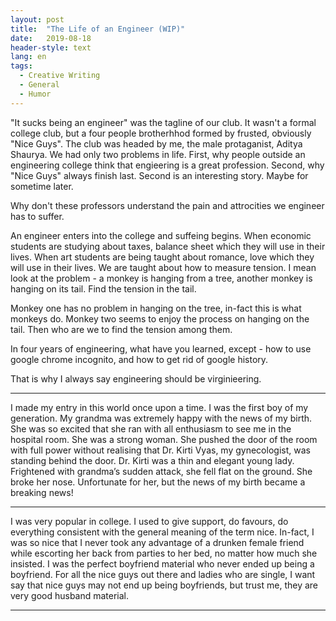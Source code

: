 ```yaml
---
layout: post
title:  "The Life of an Engineer (WIP)"
date:   2019-08-18
header-style: text
lang: en
tags:
  - Creative Writing
  - General
  - Humor
---
```

"It sucks being an engineer" was the tagline of our club. It wasn't a formal college club, but a four people brotherhhod formed by frusted, obviously "Nice Guys". The club was headed by me, the male protaganist, Aditya Shaurya. We had only two problems in life. First, why people outside an engineering college think that engieering is a great profession. Second, why "Nice Guys" always finish last. Second is an interesting story.  Maybe for sometime later.

Why don't these professors understand the pain and attrocities we engineer has to suffer. 

An engineer enters into the college and suffeing begins. When economic students are studying about taxes, balance sheet which they will use in their lives. When art students are being taught about romance, love which they will use in their lives. We are taught about how to measure tension. I mean look at the problem - a monkey is hanging from a tree, another monkey is hanging on its tail. Find the tension in the tail. 

Monkey one has no problem in hanging on the tree, in-fact this is what monkeys do. Monkey two seems to enjoy the process on hanging on the tail. Then who are we to find the tension among them.

In four years of engineering, what have you learned, except - how to use google chrome incognito, and how to get rid of google history. 

That is why I always say engineering should be virginieering.

------

I made my entry in this world once upon a time. I was the first boy of my generation. My grandma was extremely happy with the news of my birth. She was so excited that she ran with all enthusiasm to see me in the hospital room. She was a strong woman. She pushed the door of the room with full power without realising that Dr. Kirti Vyas, my gynecologist, was standing behind the door. Dr. Kirti was a thin and elegant young lady. Frightened with grandma’s sudden attack, she fell flat on the ground. She broke her nose. Unfortunate for her, but the news of my birth became a breaking news!

-----

I was very popular in college. I used to give support, do favours, do everything consistent with the general meaning of the term nice. In-fact, I was so nice that I never took any advantage of a drunken female friend while escorting her back from parties to her bed, no matter how much she insisted. I was the perfect boyfriend material who never ended up being a boyfriend. For all the nice guys out there and ladies who are single, I want say that nice guys may not end up being boyfriends, but trust me, they are very good husband material.

-----
